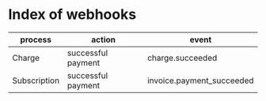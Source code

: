 # Index of webhooks
| process       | action             | event                     |
|---------------|--------------------|---------------------------|
| Charge        | successful payment | charge.succeeded          |   
| Subscription  | successful payment | invoice.payment_succeeded |


